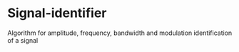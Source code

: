 # Signal-identifier
Algorithm for amplitude, frequency, bandwidth and modulation identification of a signal
